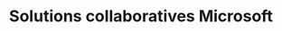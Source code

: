 ---
title: Solutions collaboratives Microsoft
slug: microsoft-collaborative-solutions
excertp: Tout sur les solutions collaboratives Microsoft
sections: Premiers pas avec Exchange, Configuration sur ordinateur, Configuration sur smartphone/tablette, Migration de comptes, Fonctionnalités des comptes Exchange, Utilisation d'Outlook Web Application (OWA), Diagnostics Exchange, Office, SharePoint
order: 07
---
